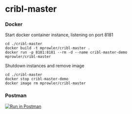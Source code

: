 # cribl-master

### Docker
Start docker container instance, listening on port 8181
```shell script
cd ./cribl-master
docker build -t mprowler/cribl-master .
docker run -p 8181:8181 --rm -d --name cribl-master-demo mprowler/cribl-master
```

Shutdown instances and remove image
```shell script
cd ./cribl-master
docker stop cribl-master-demo
docker image rm mprowler/cribl-master
```

### Postman
[![Run in Postman](https://run.pstmn.io/button.svg)](https://app.getpostman.com/run-collection/923a0b898e27b486afd8)
